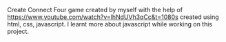 Create Connect Four game
created by myself with the help of https://www.youtube.com/watch?v=lhNdUVh3qCc&t=1080s created using html, css, javascript.
I learnt more about  javascript while working on this project.

